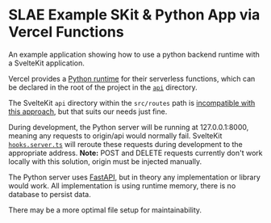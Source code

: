 # SLAE Example SKit & Python App via Vercel Functions

An example application showing how to use a python backend runtime with a SvelteKit application.

Vercel provides a [Python runtime](https://vercel.com/docs/functions/runtimes/python) for their serverless functions, which can be declared in the root of the project in the [`api`](/api) directory.

The SvelteKit `api` directory within the `src/routes` path is [incompatible with this approach](https://kit.svelte.dev/docs/adapter-vercel#notes-vercel-functions), but that suits our needs just fine.

During development, the Python server will be running at 127.0.0.1:8000, meaning any requests to origin/api would normally fail. SvelteKit [`hooks.server.ts`](/src/hooks.server.ts) will reroute these requests during development to the appropriate address. **Note:** POST and DELETE requests currently don't work locally with this solution, origin must be injected manually.

The Python server uses [FastAPI](https://github.com/tiangolo/fastapi), but in theory any implementation or library would work. All implementation is using runtime memory, there is no database to persist data.

There may be a more optimal file setup for maintainability.
